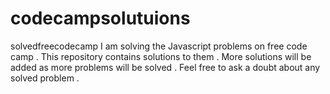 # codecampsolutuions
solvedfreecodecamp
I am solving the Javascript problems on free code camp .
This repository contains solutions to them .
More solutions will be added as more problems will be solved .
Feel free to ask a doubt about any solved problem .
